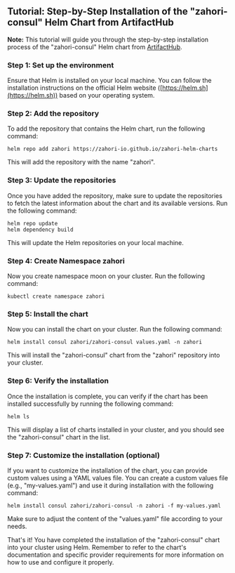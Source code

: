 ## Tutorial: Step-by-Step Installation of the "zahori-consul" Helm Chart from ArtifactHub


**Note:** This tutorial will guide you through the step-by-step installation process of the "zahori-consul" Helm chart from [ArtifactHub](https://artifacthub.io/packages/helm/zahori/zahori-consul). 

### Step 1: Set up the environment 

Ensure that Helm is installed on your local machine. You can follow the installation instructions on the official Helm website ([https://helm.sh](https://helm.sh)) based on your operating system.

### Step 2: Add the repository

To add the repository that contains the Helm chart, run the following command:

```shell
helm repo add zahori https://zahori-io.github.io/zahori-helm-charts
```

This will add the repository with the name "zahori".

### Step 3: Update the repositories

Once you have added the repository, make sure to update the repositories to fetch the latest information about the chart and its available versions. Run the following command:

```shell
helm repo update
helm dependency build
```

This will update the Helm repositories on your local machine.

### Step 4: Create Namespace zahori

Now you create namespace moon on your cluster. Run the following command:

```shell
kubectl create namespace zahori
```

### Step 5: Install the chart

Now you can install the chart on your cluster. Run the following command:

```shell
helm install consul zahori/zahori-consul values.yaml -n zahori
```

This will install the "zahori-consul" chart from the "zahori" repository into your cluster.

### Step 6: Verify the installation

Once the installation is complete, you can verify if the chart has been installed successfully by running the following command:

```shell
helm ls
```

This will display a list of charts installed in your cluster, and you should see the "zahori-consul" chart in the list.

### Step 7: Customize the installation (optional)

If you want to customize the installation of the chart, you can provide custom values using a YAML values file. You can create a custom values file (e.g., "my-values.yaml") and use it during installation with the following command:

```shell
helm install consul zahori/zahori-consul -n zahori -f my-values.yaml
```

Make sure to adjust the content of the "values.yaml" file according to your needs.

That's it! You have completed the installation of the "zahori-consul" chart into your cluster using Helm. Remember to refer to the chart's documentation and specific provider requirements for more information on how to use and configure it properly.

